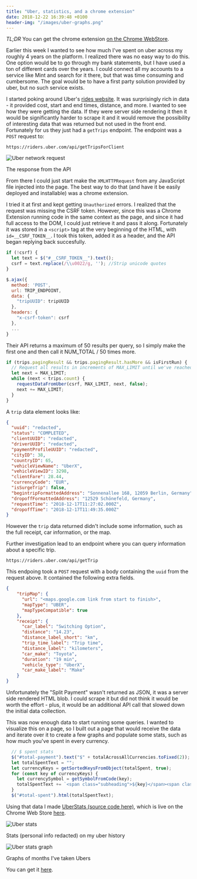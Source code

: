 ```yaml
---
title: "Uber, statistics, and a chrome extension"
date: 2018-12-22 16:39:48 +0100
header-img: "/images/uber-graphs.png"
---
```


*TL;DR* You can get the chrome extension [on the Chrome WebStore](https://chrome.google.com/webstore/detail/uber-trip-stats/kddlnbejbpknoedebeojobofnbdfhpnm).

Earlier this week I wanted to see how much I've spent on uber across my roughly 4 years on the platform. I realized there was no easy way to do this. One option would be to go through my bank statements, but I have used a ton of different cards over the years. I could connect all my accounts to a service like Mint and search for it there, but that was time consuming and cumbersome. The goal would be to have a first party solution provided by uber, but no such service exists. 

I started poking around Uber's [rides website](https://riders.uber.com/trips). It was surprisingly rich in data - it provided cost, start and end times, distance, and more. I wanted to see how they were getting the data. If they were server side rendering it then it would be significantly harder to scrape it and it would remove the possibility of interesting data that was returned but not used in the front end. Fortunately for us they just had a `getTrips` endpoint. The endpoint was a `POST` request to:

```
https://riders.uber.com/api/getTripsForClient
```

<picture class="centered-image">
  <source srcset="/images/uber-netrequest.webp" type="image/webp">
  <source srcset="/images/uber-netrequest.png" type="image/jpeg"> 
  <img alt="Uber network request" class="centered-image" src="/images/uber-netrequest.png">
</picture>
<p class="footnote">The response from the API</p>

From there I could just start make the `XMLHTTPRequest` from any JavaScript file injected into the page. The best way to do that (and have it be easily deployed and installable) was a chrome extension. 

I tried it at first and kept getting `Unauthorized` errors. I realized that the request was missing the CSRF token. However, since this was a Chrome Extension running code in the same context as the page, and since it had full access to the DOM, I could just retrieve it and pass it along. Fortunately it was stored in a `<script>` tag at the very beginning of the HTML, with `id=__CSRF_TOKEN__`. I took this token, added it as a header, and the API began replying back succesfully. 

```js
if (!csrf) {
  let text = $("#__CSRF_TOKEN__").text();
  csrf = text.replace(/\\u0022/g, ''); //Strip unicode quotes
} 

$.ajax({
  method: 'POST',
  url: TRIP_ENDPOINT,
  data: {
    "tripUUID": tripUUID
  },
  headers: {
    "x-csrf-token": csrf
  },
  ...
}
```
Their API returns a maximum of 50 results per query, so I simply make the first one and then call it NUM_TOTAL / 50 times more. 

```js
if (trips.pagingResult && trips.pagingResult.hasMore && isFirstRun) {
  // Request all results in increments of MAX_LIMIT until we've reached the total amount of trips
  let next = MAX_LIMIT;
  while (next < trips.count) {
    requestDataFromUber(csrf, MAX_LIMIT, next, false);
    next += MAX_LIMIT;
  }
}
```

A `trip` data element looks like:

```json
{
  "uuid": "redacted",
  "status": "COMPLETED",
  "clientUUID": "redacted",
  "driverUUID": "redacted",
  "paymentProfileUUID": "redacted",
  "cityID": 38,
  "countryID": 65,
  "vehicleViewName": "UberX",
  "vehicleViewID": 3298,
  "clientFare": 28.44,
  "currencyCode": "EUR",
  "isSurgeTrip": false,
  "begintripFormattedAddress": "Sonnenallee 168, 12059 Berlin, Germany",
  "dropoffFormattedAddress": "12529 Schönefeld, Germany",
  "requestTime": "2018-12-17T11:27:02.000Z",
  "dropoffTime": "2018-12-17T11:49:35.000Z"
}
```

However the `trip` data returned didn't include some information, such as the full receipt, car information, or the map. 

Further investigation lead to an endpoint where you can query information about a specific trip.

```
https://riders.uber.com/api/getTrip
```

This endpoing took a `POST` request with a body containing the `uuid` from the request above. It contained the following extra fields.

```json
{
	"tripMap": {
	  "url": "<maps.google.com link from start to finish>",
	  "mapType": "UBER",
	  "mapTypeCompatible": true
	},
	"receipt": {
	  "car_label": "Switching Option",
	  "distance": "14.23",
	  "distance_label_short": "km",
	  "trip_time_label": "Trip time",
	  "distance_label": "kilometers",
	  "car_make": "Toyota",
	  "duration": "19 min",
	  "vehicle_type": "UberX",
	  "car_make_label": "Make"
	}
}
```

Unfortunately the "Split Payment" wasn't returned as JSON, it was a server side rendered HTML blob. I could scrape it but did not think it would be worth the effort - plus, it would be an additional API call that slowed down the initial data collection.

This was now enough data to start running some queries. I wanted to visualize this on a page, so I built out a page that would receive the data and iterate over it to create a few graphs and populate some stats, such as how much you've spent in every currency.

```js
  // $ spent stats
  $("#total-payment").text("$" + totalAcrossAllCurrencies.toFixed(2));
  let totalSpentText = "";
  let currencyKeys = getSortedKeysFromObject(totalSpent, true);
  for (const key of currencyKeys) {
    let currencySymbol = getSymbolFromCode(key);
    totalSpentText += `<span class="subheading">${key}</span><span class="stat"> ${currencySymbol + totalSpent[key].toFixed(2)}</span><br>`;
  }
  $("#total-spent").html(totalSpentText);
``` 

Using that data I made [UberStats (source code here)](https://github.com/jonluca/Uber-Trip-Stats), which is live on the Chrome Web Store [here](https://chrome.google.com/webstore/detail/uber-trip-stats/kddlnbejbpknoedebeojobofnbdfhpnm?ref=producthunt).

<picture class="centered-image">
  <source srcset="/images/uber.webp" type="image/webp">
  <source srcset="/images/uber.png" type="image/jpeg"> 
  <img alt="Uber stats" class="centered-image" src="/images/uber.png">
</picture>
<p class="footnote">Stats (personal info redacted) on my uber history</p>

<picture class="centered-image">
  <source srcset="/images/uber-graphs.webp" type="image/webp">
  <source srcset="/images/uber-graphs.png" type="image/jpeg"> 
  <img alt="Uber stats graph" class="centered-image" src="/images/uber-graphs.png">
</picture>
<p class="footnote">Graphs of months I've taken Ubers</p>

You can get it [here](https://chrome.google.com/webstore/detail/uber-trip-stats/kddlnbejbpknoedebeojobofnbdfhpnm).